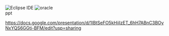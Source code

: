 ![Eclipse IDE](https://img.shields.io/badge/Eclipse%20IDE-2C2255.svg?&style=for-the-badge&logo=Eclipse%20IDE&logoColor=white)
![oracle](https://img.shields.io/badge/oracle-F80000.svg?&style=for-the-badge&logo=oracle&logoColor=white) <br>
ppt 

https://docs.google.com/presentation/d/1IBtSeFO5kHiiIzET_6hH7ABnC3BOyNxYQS6GGti-BFM/edit?usp=sharing
